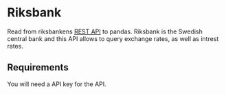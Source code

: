 # Riksbank
Read from riksbankens [REST API](https://developer.api.riksbank.se/) to pandas.
Riksbank is the Swedish central bank and this API allows to query exchange rates, as well as intrest rates.


## Requirements
You will need a API key for the API.
